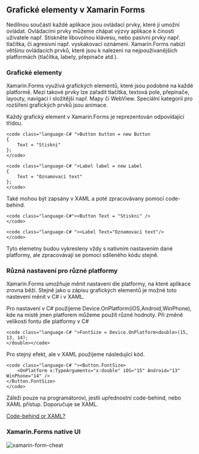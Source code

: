 ## Grafické elementy v Xamarin Forms

 Nedílnou součástí každé aplikace jsou ovládací prvky, které ji umožní ovládat. Ovládacími prvky můžeme chápat výzvy aplikace k činosti uživatele např. Stiskněte libovolnou klávesu, nebo pasivní prvky např. tlačítka, či agresivní např. vyskakovací oznámení. Xamarin.Forms nabízí většinu ovládacích prvků, které jsou k nalezení na nejpoužívanějších platformách (tlačítka, labely, přepínače atd.). 

### Grafické elementy

 Xamarin.Forms využívá grafických elementů, které jsou podobné na každé platformě. Mezi takové prvky lze zařadit tlačítka, textová pole, přepínače, layouty, navigaci i složitější např. Mapy či WebView. Speciální kategorií pro rozšíření grafických prvků jsou animace. 

 Každý grafický element v Xamarin.Forms je reprezentován odpovídající třídou. 

    <code class="language-C# ">Button button = new Button
    {
        Text = "Stiskni"
    };
    </code>

    <code class="language-C# ">Label label = new Label
    {
        Text = "Oznamovací text"
    };
    </code>

Také mohou být zapsány v XAML a poté zpracovávany pomocí code-behind.

    <code class="language-C#"><Button Text = "Stiskni" />
    </code>

    <code class="language-C# "><Label Text="Oznamovací text"/>
    </code>

 Tyto elemetny budou vykresleny vždy s nativním nastavením dané platformy, ale zpracovávají se pomocí sdíleného kódu stejně. 

### Různá nastavení pro různé platformy

 Xamarin.Forms umožňuje měnit nastavení dle platformy, na které aplikace zrovna běží. Stejně jako u zápisu grafických elementů je možné toto nastevení měnit v C# i v XAML. 

 Pro nastavení v C# použijeme Device.OnPlatform(iOS,Android,WinPhone), kde na místě jmen platforem můžeme použít různé hodnoty. Při změně velikosti fontu dle platformy v C# 

    <code class="language-C# ">FontSize = Device.OnPlatform<double>(15, 13, 14);
    </double></code>

 Pro stejný efekt, ale v XAML použijeme následující kód. 

    <code class="language-C# "><Button.FontSize>
        <OnPlatform x:TypeArguments="x:double" iOS="15" Android="13" WinPhone="14" />
    </Button.FontSize>
    </code>

 Záleží pouze na programátorovi, jestli upřednostní code-behind, nebo XAML přístup. Doporučuje se XAML. 

[Code-behind or XAML?](http://stackoverflow.com/questions/1002604/xaml-or-c-sharp-code-behind)

### Xamarin.Forms native UI

![xamarin-form-cheat](http://cdn1.xamarin.com/webimages/images/infographics/xamarin-infographic-top-mobile-app-controls.png )